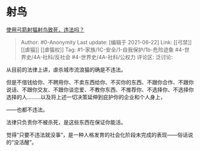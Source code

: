 # 射鸟
[使用弓箭射猫射鸟致死，违法吗？](https://www.zhihu.com/question/295251177/answer/704127712)

> Author: #0-Anonymity
> Last update: [编辑于 2021-06-22]
> Link: [[弓禁]] [[虐猫]] [[虐猫权]]
> Tag: #1-家族/1C-安全/1-自我保护/1b-危险迹象 #4-世界史/4A-社科/反社会 #4-世界史/4A-社科/公权力
> 评论区:
> 泛讨论:

从目前的法律上讲，虐杀城市流浪猫的确是不违法。

但是不借钱给你、不聘用你、不卖东西给你、不买你的东西、不跟你合作、不跟你说话、不跟你交友、不跟你谈恋爱、不教你东西、不推荐你、不选择你、不选择你选择的人………以及将上述一切决策延伸到庇护你的企业和个人身上，

——也都不违法。

法律只负责你不被杀死，是这些东西在保证你能活。

觉得“只要不违法就没事”，是一种人格发育的社会化阶段未完成的表现——俗话说的“没活醒”。
